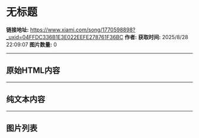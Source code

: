 # 无标题

**链接地址:** https://www.xiami.com/song/1770598898?_uxid=04FFDC336B1E3E022EEFE278761F36BC
**作者:** 
**获取时间:** 2025/8/28 22:09:07
**图片数量:** 0

---

## 原始HTML内容



---

## 纯文本内容



---

## 图片列表


